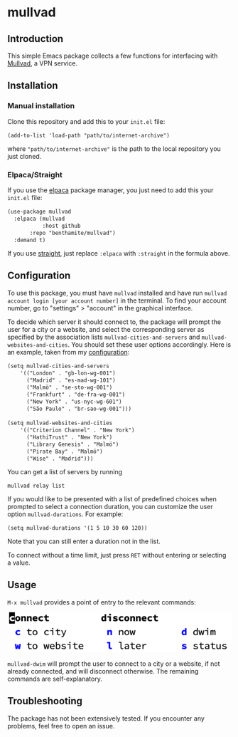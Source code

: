# mullvad

## Introduction

This simple Emacs package collects a few functions for interfacing with [Mullvad](https://mullvad.net/), a VPN service.

## Installation

### Manual installation

Clone this repository and add this to your `init.el` file:

``` emacs-lisp
(add-to-list 'load-path "path/to/internet-archive")
```

where `"path/to/internet-archive"` is the path to the local repository you just cloned.

### Elpaca/Straight

If you use the [elpaca](https://github.com/progfolio/elpaca) package manager, you just need to add this your `init.el` file:

``` emacs-lisp
(use-package mullvad
  :elpaca (mullvad
           :host github
	   :repo "benthamite/mullvad")
  :demand t)
```

If you use [straight](https://github.com/radian-software/straight.el), just replace `:elpaca` with `:straight` in the formula above.

## Configuration

To use this package, you must have `mullvad` installed and have run `mullvad account login [your account number]` in the terminal. To find your account number, go to "settings" > "account" in the graphical interface.

To decide which server it should connect to, the package will prompt the user for a city or a website, and select the corresponding server as specified by the association lists `mullvad-cities-and-servers` and `mullvad-websites-and-cities`. You should set these user options accordingly. Here is an example, taken from my [configuration](https://github.com/benthamite/dotfiles/blob/master/emacs/config.org#mullvad):

``` emacs-lisp
(setq mullvad-cities-and-servers
	'(("London" . "gb-lon-wg-001")
	  ("Madrid" . "es-mad-wg-101")
	  ("Malmö" . "se-sto-wg-001")
	  ("Frankfurt" . "de-fra-wg-001")
	  ("New York" . "us-nyc-wg-601")
	  ("São Paulo" . "br-sao-wg-001")))

(setq mullvad-websites-and-cities
	'(("Criterion Channel" . "New York")
	  ("HathiTrust" . "New York")
	  ("Library Genesis" . "Malmö")
	  ("Pirate Bay" . "Malmö")
	  ("Wise" . "Madrid")))
```

You can get a list of servers by running

``` shell
mullvad relay list
```

If you would like to be presented with a list of predefined choices when prompted to select a connection duration, you can customize the user option `mullvad-durations`. For example:

```emacs-lisp
(setq mullvad-durations '(1 5 10 30 60 120))
```

Note that you can still enter a duration not in the list.

To connect without a time limit, just press `RET` without entering or selecting a value.

## Usage

`M-x mullvad` provides a point of entry to the relevant commands:

![The `mullvad` menu](./mullvad-menu.png)

`mullvad-dwim` will prompt the user to connect to a city or a website, if not already connected, and will disconnect otherwise. The remaining commands are self-explanatory.

## Troubleshooting

The package has not been extensively tested. If you encounter any problems, feel free to open an issue.
